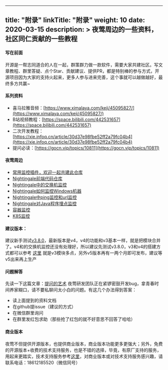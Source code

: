 
---
title: "附录"
linkTitle: "附录"
weight: 10
date: 2020-03-15
description: >
  夜莺周边的一些资料，社区同仁贡献的一些教程
---

#### 写在前面

开源是一帮志同道合的人在一起，群策群力做一款软件，需要大家共建社区。写文章教程、群里答疑、点个Star、贡献建议、提供PR，都是特别棒的参与方式，开源项目因为大家的支持火起来，更多人参与进来完善，这个事就可以越做越好，最终多方共赢~

#### 系列资料

- 喜马拉雅音频：[https://www.ximalaya.com/keji/45095827/](https://www.ximalaya.com/keji/45095827/)
- B站视频教程：[https://space.bilibili.com/442531657](https://space.bilibili.com/442531657)
- 二次开发教程：[https://xie.infoq.cn/article/30d37e98fbe52ff2a79fc04b4](https://xie.infoq.cn/article/30d37e98fbe52ff2a79fc04b4)
- 提问必读：[https://gocn.vip/topics/10811](https://gocn.vip/topics/10811) 

#### 夜莺周边

- [常用监控插件，欢迎一起共建此仓库](https://github.com/n9e/plugin)
- [Nightingale前端代码仓库](https://github.com/n9e/fe)
- [Nightingale中的交换机监控](https://my.oschina.net/u/3771209/blog/4842460)
- [Nightingale如何监控Windows机器](https://github.com/n9e/win-collector)
- [Nightingale中ping监控和url监控](https://github.com/shanghai-edu/n9e-probe)
- [Nightingale对Java程序埋点监控](https://github.com/lynxcat/micrometer-registry-nightingale)
- [容器监控](https://github.com/n9e/docker-mon)
- [K8S监控](https://github.com/n9e/k8s-mon)

#### 建议版本：

建议新手测试[v3.8.0](https://github.com/didi/nightingale/releases/tag/v3.8.0)，最新版本是v4，v4的功能和v3基本一样，就是把模块合并了。v4和的交换机监控还没有处理好，所以建议先测试v3.8.0，v3和v4的搭建方式都可以参考 [这里](https://n9e.didiyun.com/docs/install/binary/) 就是v3模块多点，另外v5版本再有一两个月即可发布，建议等v5出来再上生产

#### 问题解答

先读一下这篇文章：[提问的艺术](https://mp.weixin.qq.com/s/9NReVrEj1iqrY47u_LfCfA) 夜莺研发团队正在紧锣密鼓开发bug，拿青春时间养家糊口，请不要私聊问太小白的问题。有这几个办法得到答案：

- 读上面提到的资料文档
- 在github提issue（建议的方式）
- 在微信群里询问
- 在群里发红包求助（那些抢了红包的就不好意思不回答了哈哈）

#### 商业版本

夜莺不但提供开源版本，也提供商业版本，商业版本功能更多更强大；另外，免费的开源版本+收费的技术支持服务，也是不错的选择，毕竟，有原厂支持的服务，用起来更踏实，技术支持服务参考[这里](https://s3-gz01.didistatic.com/n9e-pub/support.png)，对商业版本或对技术支持服务感兴趣，请联系电话：18612185520（微信同号）


